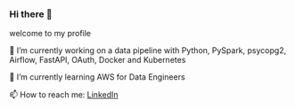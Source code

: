 ### Hi there 👋

welcome to my profile

🔭 I’m currently working on a data pipeline with Python, PySpark, psycopg2, Airflow, FastAPI, OAuth, Docker and Kubernetes

🌱 I’m currently learning AWS for Data Engineers

📫 How to reach me: [LinkedIn](https://www.linkedin.com/in/jessica-weber-70ab9a83/)




<!--
**Jeahy/Jeahy** is a ✨ _special_ ✨ repository because its `README.md` (this file) appears on your GitHub profile.

Here are some ideas to get you started:

- 🔭 I’m currently working on a small data pipeline with 
- 🌱 I’m currently learning ...
- 👯 I’m looking to collaborate on ...
- 🤔 I’m looking for help with ...
- 💬 Ask me about ...
- 📫 How to reach me: ...
- 😄 Pronouns: ...
- ⚡ Fun fact: ...
-->
